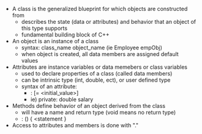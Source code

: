 - A class is the generalized blueprint for which objects are constructed from
  - describes the state (data or attributes) and behavior that an object of this type supports
  - fundamental building block of C++
- An object is an instance of a class
  - syntax: class_name object_name (ie Employee empObj)
  - when object is created, all data members are assigned default values
- Attributes are instance variables or data memebers or class variables
  - used to declare properties of a class (called data members)
  - can be intrinsic type (int, double, ect), or user defined type
  - syntax of an attribute:
    - <visibility modifier>: <type> <name> [= <initial_value>]
    - ie) private: double salary
- Methods define behavior of an object derived from the class
  - will have a name and return type (void means no return type)
  - <visibility modifier>: <returnType> <methodName> (<arguement>)
    {
       <statement
    }
- Access to attributes and members is done with "."
    
